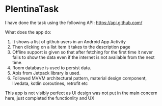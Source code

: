 # PlentinaTask

I have done the task using the following API:
https://api.github.com/

What does the app do:

1. It shows a list of github users in an Android App Activity
2. Then clicking on a list item it takes to the description page
3. Offline support is given so that after fetching for the first time it never fails to show the data even if the internet is not available from the next time.
4. Room database is used to persist data.
5. Apis from Jetpack library is used.
6. Followed MVVM architectural pattern, material design component, livedata, kotlin coroutines, retrofit etc

This app is not visibly perfect as UI design was not put in the main concern here, just completed the functionlity and UX
